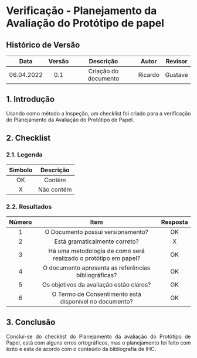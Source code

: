 # Verificação - Planejamento da Avaliação do Protótipo de papel


## Histórico de Versão

|  Data  | Versão | Descrição | Autor | Revisor |
| :----: | :----: | :-------: | :---: | :----:  |
| 06.04.2022 | 0.1 | Criação do documento | Ricardo | Gustave |

## 1. Introdução
<p style="text-align: justify;">Usando como método a Inspeção, um checklist foi criado para a verificação do Planejamento da Avaliação do Protótipo de Papel.
</p>

## 2. Checklist

### 2.1. Legenda

| Símbolo | Descrição |
| :-----: | :-------: |
| OK  | Contém  |
| X | Não contém  |

### 2.2. Resultados

| Número | Item | Resposta |
|:----:|:----:|:----:|
|1|O Documento possui versionamento?|OK|
|2|Está gramaticalmente correto?|X|
|3|Há uma metodologia de como será realizado o protótipo em papel?|OK|
|4|O documento apresenta as referências bibliográficas?|OK|
|5|	Os objetivos da avaliação estão claros?|OK|
|6|O Termo de Consentimento está disponível no documento?|OK|

## 3. Conclusão
<p style="text-align: justify;">Concluí-se do checklist do Planejamento da avaliação do Protótipo de Papel, está com alguns erros ortográficos, mas o planejamento foi feito com êxito e esta de acordo com o conteúdo da bibliografia de IHC.
</p>